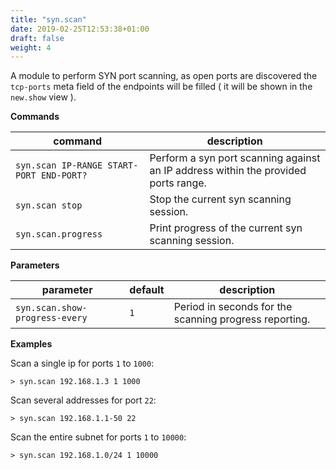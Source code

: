 ```yaml
---
title: "syn.scan"
date: 2019-02-25T12:53:38+01:00
draft: false
weight: 4
---
```


A module to perform SYN port scanning, as open ports are discovered the `tcp-ports` meta field of the endpoints will be filled ( it will be shown in the `new.show` view ).

**Commands**

| command | description |
|---------|-------------|
| `syn.scan IP-RANGE START-PORT END-PORT?` | Perform a syn port scanning against an IP address within the provided ports range. |
| `syn.scan stop` | Stop the current syn scanning session. |
| `syn.scan.progress` | Print progress of the current syn scanning session. |

**Parameters**

| parameter | default | description |
|-----------|---------|-------------|
| `syn.scan.show-progress-every` | `1` | Period in seconds for the scanning progress reporting. | 

**Examples**

Scan a single ip for ports `1` to `1000`:

    > syn.scan 192.168.1.3 1 1000

Scan several addresses for port `22`:

    > syn.scan 192.168.1.1-50 22

Scan the entire subnet for ports `1` to `10000`:

    > syn.scan 192.168.1.0/24 1 10000
